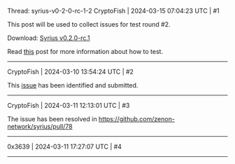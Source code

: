 Thread: syrius-v0-2-0-rc-1-2
CryptoFish | 2024-03-15 07:04:23 UTC | #1

This post will be used to collect issues for test round #2.

Download: [Syrius v0.2.0-rc.1](https://github.com/zenon-network/syrius/releases/tag/v0.2.0-rc.1)

Read [this](https://forum.hypercore.one/t/syrius-v0-2-0/328/7) post for more information about how to test.

-------------------------

CryptoFish | 2024-03-10 13:54:24 UTC | #2

This [issue](https://github.com/zenon-network/syrius/issues/77) has been identified and submitted.

-------------------------

CryptoFish | 2024-03-11 12:13:01 UTC | #3

The issue has been resolved in https://github.com/zenon-network/syrius/pull/78

-------------------------

0x3639 | 2024-03-11 17:27:07 UTC | #4



-------------------------

